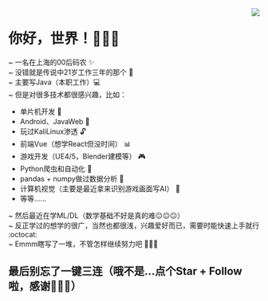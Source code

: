 <img align="right" src="https://github-readme-stats.vercel.app/api?username=E9C50&show_icons=true&theme=dracula" />

# 你好，世界！👋👋👋
~ 一名在上海的00后码农 ✨   
~ 没错就是传说中21岁工作三年的那个 :hear_no_evil:  
~ 主要写Java（本职工作）:computer:  
~ 但是对很多技术都很感兴趣，比如：  
  - 单片机开发 :construction:  
  - Android、JavaWeb :calling:  
  - 玩过KaliLinux渗透 :unlock:  
  - 前端Vue（想学React但没时间） :bar_chart:  
  - 游戏开发（UE4/5，Blender建模等） :video_game:  
  - Python爬虫和自动化 :snail:  
  - pandas + numpy做过数据分析 :page_facing_up:  
  - 计算机视觉（主要是最近拿来识别游戏画面写AI） :eyes:  
  - 等等......  

~ 然后最近在学ML/DL（数学基础不好是真的难:neutral_face::neutral_face::neutral_face:）  
~ 反正学过的想学的很广，当然也都很浅，兴趣爱好而已，需要时能快速上手就行 :octocat:  
~ Emmm瞎写了一堆，不管怎样继续努力吧 :muscle::muscle::muscle:
## 最后别忘了一键三连（哦不是...点个Star + Follow啦，感谢:pray::pray::pray:）
